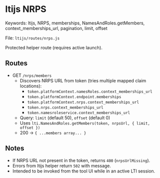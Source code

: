 # ltijs NRPS

Keywords: ltijs, NRPS, memberships, NamesAndRoles.getMembers, context_memberships_url, pagination, limit, offset

File: `ltijs/routes/nrps.js`

Protected helper route (requires active launch).

## Routes
- GET `/nrps/members`
  - Discovers NRPS URL from token (tries multiple mapped claim locations):
    - `token.platformContext.namesRoles.context_memberships_url`
    - `token.platformContext.endpoint.memberships`
    - `token.platformContext.nrps.context_memberships_url`
    - `token.nrps.context_memberships_url`
    - `token.namesroleservice.context_memberships_url`
  - Query: `limit` (default 50), `offset` (default 0)
  - Uses `lti.NamesAndRoles.getMembers(token, nrpsUrl, { limit, offset })`
  - 200 → `{ ...members array... }`

## Notes
- If NRPS URL not present in the token, returns `400` (`nrpsUrlMissing`).
- Errors from ltijs helper return `502` with message.
- Intended to be invoked from the tool UI while in an active LTI session.
